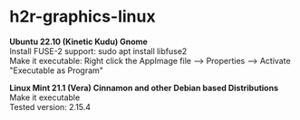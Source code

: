 # h2r-graphics-linux

<p><b>Ubuntu 22.10 (Kinetic Kudu) Gnome</b><br>
Install FUSE-2 support: sudo apt install libfuse2<br>
Make it executable: Right click the AppImage file --> Properties --> Activate "Executable as Program"<br>

<p><b>Linux Mint 21.1 (Vera) Cinnamon and other Debian based Distributions</b><br>
Make it executable<br>
Tested version: 2.15.4</p>
